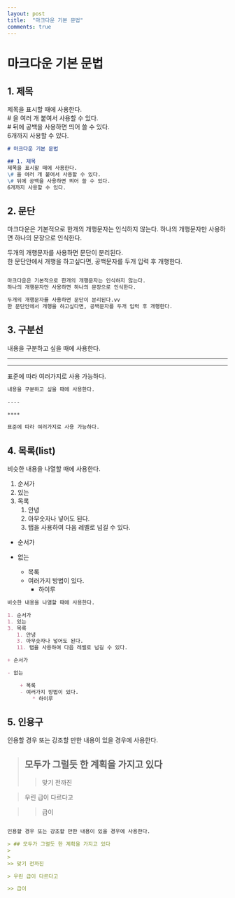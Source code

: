 ```yaml
---
layout: post
title:  "마크다운 기본 문법"
comments: true
---
```


# 마크다운 기본 문법

## 1. 제목

제목을 표시할 때에 사용한다.  
\# 을 여러 개 붙여서 사용할 수 있다.  
\# 뒤에 공백을 사용하면 띄어 쓸 수 있다.  
6개까지 사용할 수 있다.

```md
# 마크다운 기본 문법

## 1. 제목
제목을 표시할 때에 사용한다.  
\# 을 여러 개 붙여서 사용할 수 있다.  
\# 뒤에 공백을 사용하면 띄어 쓸 수 있다.  
6개까지 사용할 수 있다.
```

## 2. 문단

마크다운은 기본적으로 한개의 개행문자는 인식하지 않는다.
하나의 개행문자만 사용하면 하나의 문장으로 인식한다.

두개의 개행문자를 사용하면 문단이 분리된다.  
한 문단안에서 개행을 하고싶다면, 공백문자를 두개 입력 후 개행한다.

```md

마크다운은 기본적으로 한개의 개행문자는 인식하지 않는다.
하나의 개행문자만 사용하면 하나의 문장으로 인식한다.

두개의 개행문자를 사용하면 문단이 분리된다.vv
한 문단안에서 개행을 하고싶다면, 공백문자를 두개 입력 후 개행한다.


```

## 3. 구분선

내용을 구분하고 싶을 때에 사용한다.

----

****

표준에 따라 여러가지로 사용 가능하다.

```md
내용을 구분하고 싶을 때에 사용한다.

----

****

표준에 따라 여러가지로 사용 가능하다.

```

## 4. 목록(list)

비슷한 내용을 나열할 때에 사용한다.

1. 순서가
1. 있는
3. 목록
   1. 안녕
   3. 아무숫자나 넣어도 된다.
   11. 탭을 사용하여 다음 레벨로 넘길 수 있다.

+ 순서가

- 없는

    + 목록
    - 여러가지 방법이 있다.
        * 하이루

```md
비슷한 내용을 나열할 때에 사용한다.

1. 순서가
1. 있는
3. 목록
   1. 안녕
   3. 아무숫자나 넣어도 된다.
   11. 탭을 사용하여 다음 레벨로 넘길 수 있다.

+ 순서가

- 없는

    + 목록
    - 여러가지 방법이 있다.
        * 하이루
```

## 5. 인용구

인용할 경우 또는 강조할 만한 내용이 있을 경우에 사용한다.

> ## 모두가 그럴듯 한 계획을 가지고 있다
>
>
>> 맞기 전까진

> 우린 급이 다르다고

>> 급이

```md

인용할 경우 또는 강조할 만한 내용이 있을 경우에 사용한다.

> ## 모두가 그럴듯 한 계획을 가지고 있다
>
>
>> 맞기 전까진

> 우린 급이 다르다고

>> 급이
```
